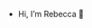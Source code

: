 -   Hi, I’m Rebecca  👋

<!---
razabinsky/razabinsky is a ✨ special ✨ repository because its `README.md` (this file) appears on your GitHub profile.
You can click the Preview link to take a look at your changes.
--->
